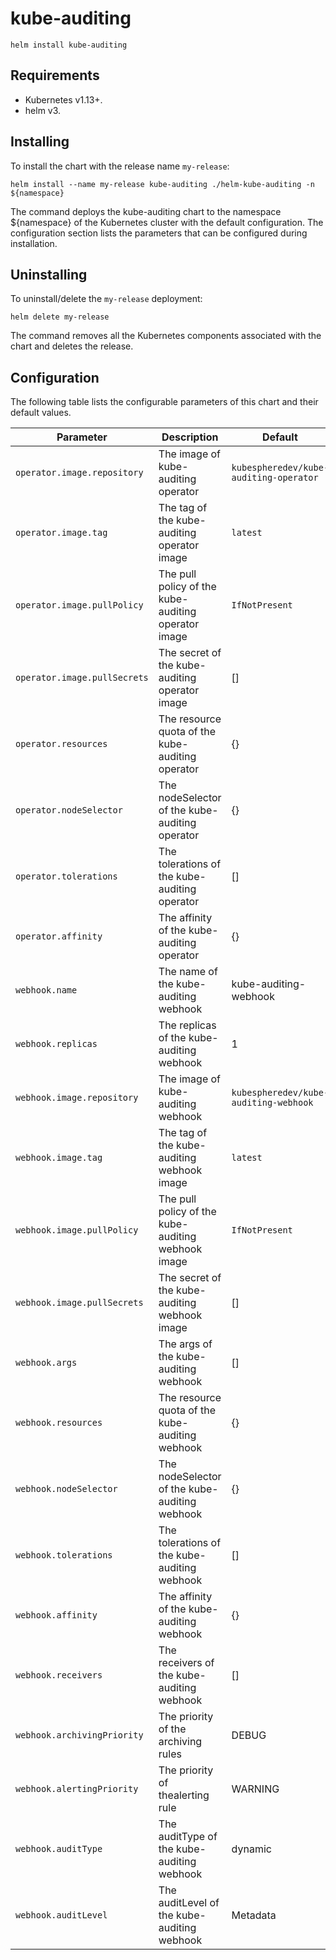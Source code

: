 # kube-auditing

```console
helm install kube-auditing
```

## Requirements

- Kubernetes v1.13+.
- helm v3.

## Installing

To install the chart with the release name `my-release`:

```console
helm install --name my-release kube-auditing ./helm-kube-auditing -n ${namespace}
```

The command deploys the kube-auditing chart to the namespace ${namespace} of the Kubernetes cluster with the default configuration. The configuration section lists the parameters that can be configured during installation.

## Uninstalling

To uninstall/delete the `my-release` deployment:

```console
helm delete my-release
```

The command removes all the Kubernetes components associated with the chart and deletes the release.

## Configuration

The following table lists the configurable parameters of this chart and their default values.

Parameter | Description | Default
--- | --- | ---
`operator.image.repository` | The image of kube-auditing operator | `kubespheredev/kube-auditing-operator`
`operator.image.tag` | The tag of the kube-auditing operator image | `latest`
`operator.image.pullPolicy` | The pull policy of the kube-auditing operator image | `IfNotPresent`
`operator.image.pullSecrets` | The secret of the kube-auditing operator image | []
`operator.resources` | The resource quota of the kube-auditing operator | {}
`operator.nodeSelector` | The nodeSelector of the kube-auditing operator | {}
`operator.tolerations` | The tolerations of the kube-auditing operator | []
`operator.affinity` | The affinity of the kube-auditing operator | {}
`webhook.name` | The name of the kube-auditing webhook | kube-auditing-webhook
`webhook.replicas` | The replicas of the kube-auditing webhook | 1
`webhook.image.repository` | The image of kube-auditing webhook | `kubespheredev/kube-auditing-webhook`
`webhook.image.tag` | The tag of the kube-auditing webhook image | `latest`
`webhook.image.pullPolicy` | The pull policy of the kube-auditing webhook image | `IfNotPresent`
`webhook.image.pullSecrets` | The secret of the kube-auditing webhook image | []
`webhook.args` | The args of the kube-auditing webhook | []
`webhook.resources` | The resource quota of the kube-auditing webhook | {}
`webhook.nodeSelector` | The nodeSelector of the kube-auditing webhook | {}
`webhook.tolerations` | The tolerations of the kube-auditing webhook | []
`webhook.affinity` | The affinity of the kube-auditing webhook | {}
`webhook.receivers` | The receivers of the kube-auditing webhook | []
`webhook.archivingPriority` | The priority of the archiving rules | DEBUG
`webhook.alertingPriority` | The priority of thealerting rule | WARNING
`webhook.auditType` | The auditType of the kube-auditing webhook | dynamic
`webhook.auditLevel` | The auditLevel of the kube-auditing webhook | Metadata
